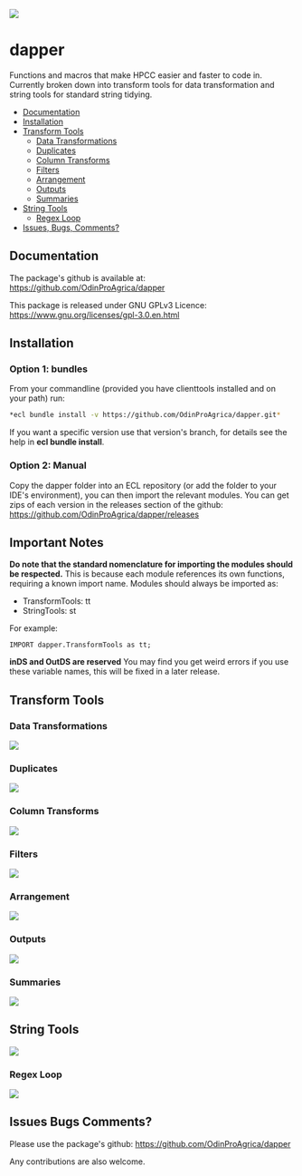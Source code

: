 ![](https://github.com/OdinProAgrica/DocumentationImages/blob/master/dapperLogo.png)

# dapper
Functions and macros that make HPCC easier and faster to code in. Currently broken down into transform tools for data transformation and string tools for standard string tidying. 

- [Documentation](#documentation)
- [Installation](#installation)
- [Transform Tools](#transform-tools)
  * [Data Transformations](#data-transformations)
  * [Duplicates](#duplicates)
  * [Column Transforms](#column-transforms)
  * [Filters](#filters)
  * [Arrangement](#arrangement)
  * [Outputs](#outputs)
  * [Summaries](#summaries)
- [String Tools](#string-tools)
  * [Regex Loop](#regex-loop)
- [Issues, Bugs, Comments? ](issues-bugs-comments)
    
## Documentation
The package's github is available at: https://github.com/OdinProAgrica/dapper

This package is released under GNU GPLv3 Licence: https://www.gnu.org/licenses/gpl-3.0.en.html

## Installation

### Option 1: bundles
From your commandline (provided you have clienttools installed and on your path) run:

```sh
*ecl bundle install -v https://github.com/OdinProAgrica/dapper.git*
```

If you want a specific version use that version's branch, for details see the help in **ecl bundle install**.

### Option 2: Manual
Copy the dapper folder into an ECL repository (or add the folder to your IDE's environment), you can then import the relevant 
modules. You can get zips of each version in the releases section of the github: https://github.com/OdinProAgrica/dapper/releases

## Important Notes
**Do note that the standard nomenclature for importing the modules should be respected.** This is because each module references its own functions, requiring a known import name. Modules should always be imported as:

* TransformTools: tt
* StringTools: st

For example: 
```ECL
IMPORT dapper.TransformTools as tt;
```

**inDS and OutDS are reserved** You may find you get weird errors if you use these variable names, this will be fixed in a later 
release.

## Transform Tools

### Data Transformations
![](https://github.com/odinproagrica/DocumentationImages/blob/master/TransformTools/DataTransformations.PNG)

### Duplicates
![](https://github.com/odinproagrica/DocumentationImages/blob/master/TransformTools/DupsDedups.PNG)

### Column Transforms
![](https://github.com/odinproagrica/DocumentationImages/blob/master/TransformTools/Columns.PNG)

### Filters
![](https://github.com/odinproagrica/DocumentationImages/blob/master/TransformTools/Filters.PNG)

### Arrangement
![](https://github.com/odinproagrica/DocumentationImages/blob/master/TransformTools/Arrange.PNG)

### Outputs
![](https://github.com/odinproagrica/DocumentationImages/blob/master/TransformTools/Outputs.PNG)

### Summaries
![](https://github.com/odinproagrica/DocumentationImages/blob/master/TransformTools/Summaries.PNG)

## String Tools
![](https://github.com/odinproagrica/DocumentationImages/blob/master/StringTools/StringTools.PNG)

### Regex Loop
![](https://github.com/odinproagrica/DocumentationImages/blob/master/StringTools/RegexLoop.PNG)

## Issues Bugs Comments? 
Please use the package's github: https://github.com/OdinProAgrica/dapper

Any contributions are also welcome.
